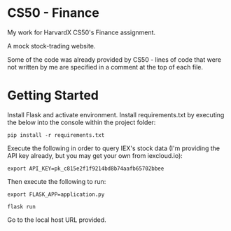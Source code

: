 # CS50 - Finance
My work for HarvardX CS50's Finance assignment.

A mock stock-trading website.

Some of the code was already provided by CS50 - lines of code that were not written by me are specified in a comment at the top of each file.

# Getting Started

Install Flask and activate environment. 
Install requirements.txt by executing the below into the console within the project folder:

```
pip install -r requirements.txt
```

Execute the following in order to query IEX's stock data (I'm providing the API key already, but you may get your own from iexcloud.io):
```
export API_KEY=pk_c815e2f1f9214bd8b74aafb65702bbee
```

Then execute the following to run:
```
export FLASK_APP=application.py
```
```
flask run
```

Go to the local host URL provided.
